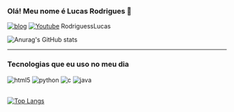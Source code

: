 ### Olá! Meu nome é Lucas Rodrigues 👋

[![blog](https://img.shields.io/badge/LinkedIn-0077B5?style=for-the-badge&logo=linkedin&logoColor=white)](https://www.linkedin.com/in/rodriguesslucas/)
[![Youtube](https://img.shields.io/badge/YouTube-FF0000?style=for-the-badge&logo=youtube&logoColor=white)](youtube.com/lucasDev)
RodriguessLucas

![Anurag's GitHub stats](https://github-readme-stats.vercel.app/api?username=rodriguesslucas&show_icons=true&theme=onedark)
<hr>
<h3>Tecnologias que eu uso no meu dia</h3>
<div style= "display: inline_block">
    <img align="center" alt="html5" src="https://img.shields.io/badge/HTML5-E34F26?style=for-the-badge&logo=html5&logoColor=white"/>
    <img align="center" alt="python" src="https://img.shields.io/badge/Python-14354C?style=for-the-badge&logo=python&logoColor=white"/>
    <img align="center" alt="c" src="https://img.shields.io/badge/C-00599C?style=for-the-badge&logo=c&logoColor=white"/>
    <img align="center" alt="java" src="https://img.shields.io/badge/Java-ED8B00?style=for-the-badge&logo=openjdk&logoColor=white"/>      
</div><br/>

[![Top Langs](https://github-readme-stats.vercel.app/api/top-langs/?username=RodriguessLucas&layout=pie)](https://github.com/anuraghazra/github-readme-stats)
